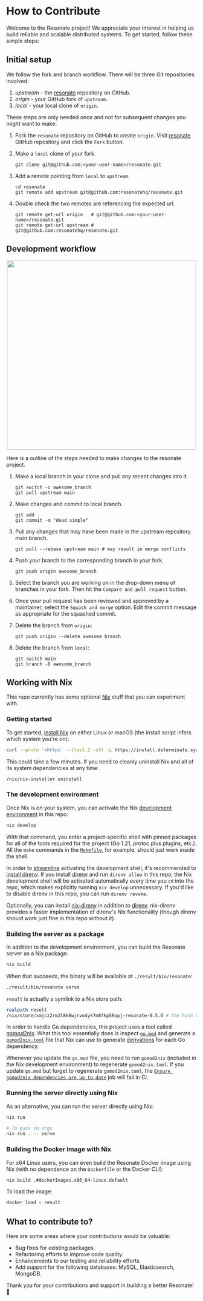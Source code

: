 # How to Contribute

Welcome to the Resonate project! We appreciate your interest in helping us build reliable 
and scalable distributed systems. To get started, follow these simple steps:

## Initial setup

We follow the fork and branch workflow. There will be three Git repositories involved:

1.  *upstream* - the [resonate](https://github.com/resonatehq/resonate) repository on GitHub.
2.  *origin* - your GitHub fork of `upstream`. 
3.  *local* - your local clone of `origin`. 

These steps are only needed once and not for subsequent changes you might want to make:

1. Fork the `resonate` repository on GitHub to create `origin`.
   Visit [resonate](https://github.com/resonatehq/resonate) GitHub repository and click the `Fork` button.

2. Make a `local` clone of your fork.

    ```shell
    git clone git@github.com:<your-user-name>/resonate.git
    ```

3. Add a remote pointing from `local` to `upstream`.

    ```shell
    cd resonate
    git remote add upstream git@github.com:resonatehq/resonate.git
    ```
4. Double check the two remotes are referencing the expected url.

    ```shell
    git remote get-url origin   # git@github.com:<your-user-name>/resonate.git
    git remote get-url upstream # git@github.com:resonatehq/resonate.git
    ```

## Development workflow

<p align="center">
    <img height="500"src="./docs/img/contributing.jpg">
</p>

Here is a outline of the steps needed to make changes to the resonate
project.


1. Make a local branch in your clone and pull any recent changes into it.

   ```shell
   git switch -c awesome_branch  
   git pull upstream main
   ```

2. Make changes and commit to local branch.

   ```shell
   git add .
   git commit -m "dead simple"
   ```

3. Pull any changes that may have been made in the upstream repository
   main branch.

   ```shell
   git pull --rebase upstream main # may result in merge conflicts
   ```

4. Push your branch to the corresponding branch in your fork.

   ```shell
   git push origin awesome_branch
   ```

5. Select the branch you are working on in the drop-down menu of branches in
   your fork. Then hit the `Compare and pull request` button.

6. Once your pull request has been reviewed and approved by a maintainer, select 
   the `Squash and merge` option. Edit the commit message as appropriate for the 
   squashed commit.

7. Delete the branch from `origin`:

    ```
    git push origin --delete awesome_branch
    ```

8. Delete the branch from `local`:

    ```
    git switch main
    git branch -D awesome_branch
    ```

## Working with Nix

This repo currently has some optional [Nix] stuff that you can experiment with.

### Getting started

To get started, [install Nix][nix-install] on either Linux or macOS (the install script infers which system you're on):

```bash
curl --proto '=https' --tlsv1.2 -sSf -L https://install.determinate.systems/nix | sh -s -- install
```

This could take a few minutes.
If you need to cleanly uninstall Nix and all of its system dependencies at any time:

```bash
/nix/nix-installer uninstall
```

### The development environment

Once Nix is on your system, you can activate the Nix [development environment][dev-env] in this repo:

```bash
nix develop
```

With that command, you enter a project-specific shell with pinned packages for all of the tools required for the project (Go 1.21, protoc plus plugins, etc.).
All the `make` commands in the [`Makefile`](./Makefile), for example, should just work inside the shell.

In order to [streamline][nix-direnv-post] activating the development shell, it's recommended to [install direnv][direnv-install].
If you install [direnv] and run `direnv allow` in this repo, the Nix development shell will be activated automatically every time you `cd` into the repo, which makes explicitly running `nix develop` unnecessary.
If you'd like to disable direnv in this repo, you can run `direnv revoke`.

Optionally, you can install [nix-direnv] in addition to [direnv].
nix-direnv provides a faster implementation of direnv's Nix functionality (though direnv should work just fine in this repo without it).

### Building the server as a package

In addition to the development environment, you can build the Resonate server as a Nix package:

```bash
nix build
```

When that succeeds, the binary will be available at `./result/bin/resonate`:

```bash
./result/bin/resonate serve
```

`result` is actually a symlink to a Nix store path:

```bash
realpath result
/nix/store/xmjcz2rm3l8k8wjnvm4yk7m8fkp59apj-resonate-0.5.0 # the hash will differ on your system
```

In order to handle Go dependencies, this project uses a tool called [gomod2nix].
What this tool essentially does is inspect [`go.mod`](./go.mod) and generate a [`gomod2nix.toml`](./gomod2nix.toml) file that Nix can use to generate [derivations] for each Go dependency.

Whenever you update the `go.mod` file, you need to run `gomod2nix` (included in the Nix development environment) to regenerate `gomod2nix.toml`.
If you update `go.mod` but forget to regenerate `gomod2nix.toml`, the [`Ensure gomod2nix dependencies are up to date`](./.github/workflows/cicd.yaml) job will fail in CI.

### Running the server directly using Nix

As an alternative, you can run the server directly using Nix:

```bash
nix run

# To pass in args
nix run . -- serve
```

### Building the Docker image with Nix

For x64 Linux users, you can even build the Resonate Docker image using Nix (with no dependence on the `Dockerfile` or the Docker CLI):

```bash
nix build .#dockerImages.x86_64-linux.default
```

To load the image:

```bash
docker load < result
```

## What to contribute to?

Here are some areas where your contributions would be valuable:

* Bug fixes for existing packages.
* Refactoring efforts to improve code quality.
* Enhancements to our testing and reliability efforts.
* Add support for the following databases: MySQL, Elasticsearch, MongoDB.

Thank you for your contributions and support in building a better Resonate! 🚀

[derivations]: https://zero-to-nix.com/concepts/derivations
[dev-env]: https://zero-to-nix.com/concepts/dev-env
[direnv]: https://direnv.net
[direnv-install]: https://direnv.net/docs/installation.html
[gomod2nix]: https://github.com/nix-community/gomod2nix
[nix]: https://nixos.org
[nix-direnv]: https://github.com/nix-community/nix-direnv
[nix-direnv-post]: https://determinate.systems/posts/nix-direnv
[nix-install]: https://zero-to-nix.com/start/install
